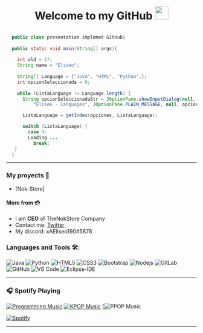 <h1 align="center">Welcome to my GitHub <img src="https://media.giphy.com/media/hvRJCLFzcasrR4ia7z/giphy.gif" width="35"></h1>

```java

  public class presentation implemet GitHub{
  
  public static void main(String[] args){
  
    int old = 17;
    String name = "Eliseo";
    
    String[] Language = {"Java", "HTML", "Python",};
    int opcionSeleccionada = 0;
    
    while (ListaLanguage != Language.length) {
      String opcionSeleccionadaStr = JOptionPane.showInputDialog(null, "Programs studied:",
          "Eliseo - Languages", JOptionPane.PLAIN_MESSAGE, null, opciones, Language[0]).toString();

      ListaLanguage = getIndex(opciones, ListaLanguage);

      switch (ListaLanguage) {
        case 0:
        Loading ...
          break;
   }
  }
```


---

### My proyects 📁
- [Nok-Store]


#### More from 💳
- I am **CEO** of TheNokStore Company
- Contact me: [Twitter](https://twitter.com/xAEliseo190)
- My discord: xAEliseo190#5878


### Languages and Tools 🛠:


![Java](http://img.shields.io/badge/-Java-5B4638?style=flat-square&logo=java&logoColor=ffffff)
![Python](http://img.shields.io/badge/-Python-3776AB?style=flat-square&logo=python&logoColor=ffffff)
![HTML5](https://img.shields.io/badge/-HTML5-%23E44D27?style=flat-square&logo=html5&logoColor=ffffff)
![CSS3](https://img.shields.io/badge/-CSS3-%231572B6?style=flat-square&logo=css3)
![Bootstrap](https://img.shields.io/badge/-Bootstrap-563D7C?style=flat-square&logo=Bootstrap)
![Nodejs](https://img.shields.io/badge/-Nodejs-339933?style=flat-square&logo=Node.js&logoColor=ffffff)
![GitLab](https://img.shields.io/badge/-GitLab-FCA121?style=flat-square&logo=gitlab)
![GitHub](https://img.shields.io/badge/-GitHub-181717?style=flat-square&logo=github)
![VS Code](http://img.shields.io/badge/-VS%20Code-007ACC?style=flat-square&logo=visual-studio-code&logoColor=ffffff)
![Eclipse-IDE](http://img.shields.io/badge/-Eclipse-2C2255?style=flat-square&logo=eclipse&logoColor=ffffff)


---

### :headphones: Spotify Playing

[![Programming Music](https://img.shields.io/badge/Programming%20Music-%231DB954.svg?&style=for-the-badge&logo=spotify&logoColor=white)](https://open.spotify.com/playlist/4nIX44yRv7Kpl6tU9gymax) [![KPOP Music](https://img.shields.io/badge/KPOP%20Music-%231DB954.svg?&style=for-the-badge&logo=spotify&logoColor=white)](https://open.spotify.com/playlist/1FWq5Cu05LmtSHgFEXRnZO?si=FozGJF9nRXq2wTv_JpN2wQ&nd=1) [![PPOP Music](https://img.shields.io/badge/PPOP%20Music-%231DB954.svg?&style=for-the-badge&logo=spotify&logoColor=white)

[![Spotify](https://readme-spotify.warengonzaga.com/api/spotify)](https://open.spotify.com/user/vmt7lpqdatuelp2chw7ur2p2l)

---

